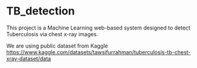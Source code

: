 # TB_detection
This project is a Machine Learning web-based system designed to detect Tuberculosis via chest x-ray images. 

We are using public dataset from Kaggle
https://www.kaggle.com/datasets/tawsifurrahman/tuberculosis-tb-chest-xray-dataset/data
